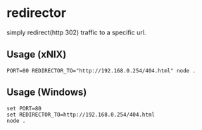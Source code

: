# redirector

simply redirect(http 302) traffic to a specific url.

## Usage (xNIX)

	PORT=80 REDIRECTOR_TO="http://192.168.0.254/404.html" node .
	
## Usage (Windows)

	set PORT=80
	set REDIRECTOR_TO=http://192.168.0.254/404.html
	node .
